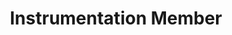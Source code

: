 ---
layout: member
weight: 5000
name: Amanpreet Tithh
title: Instrumentation Member
img: /assets/images/members/Aman.jpg
email: amantithh@gmail.com
status: alumni
year: 2020
alumni_position: A Random Location (Touring the world)
biography: Amanpreet (Aman) Tithh is a third year Chemical Engineering student, who is currently in Co-op until December, 2018. Aman has a fond interest for brewing and using engineering to optimize the process. As a member of the instrumentation team on BioT, Aman works along side his team members to create craft brewing technologies and an automated brewing system. He hopes to optimize the brewing process to brew the perfect beer, while lowering the costs for the process.
linkedin: https://www.linkedin.com/in/aman-tithh-403559124
---